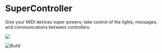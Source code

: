 # SuperController

<p align="center">
  <p>Give your MIDI devices super powers; take control of the lights, messages, and communications between controllers.</p>
  <img src="https://user-images.githubusercontent.com/13665641/123446702-20b63980-d5a7-11eb-8cd4-b3a4b7c8d5f4.gif"/>
</p>

![Build](https://img.shields.io/github/workflow/status/aolsenjazz/super-controller/Test)
